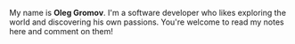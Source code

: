 My name is **Oleg Gromov**. I'm a software developer who likes exploring the world and discovering his own passions. You're welcome to read my notes here and comment on them!